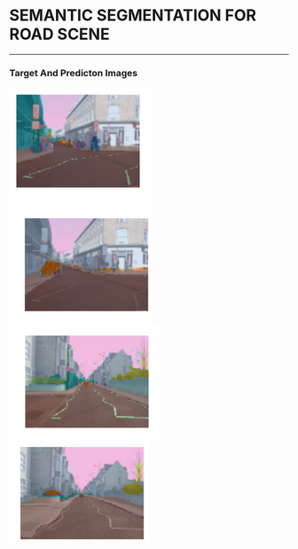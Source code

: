 # SEMANTIC SEGMENTATION FOR ROAD SCENE
---
### Target And Predicton Images
![alt text](https://github.com/waranyoghes/segmentation/blob/master/Target.png?raw=true)
![alt text](https://github.com/waranyoghes/segmentation/blob/master/prediction.png?raw=true)
![alt text](https://github.com/waranyoghes/segmentation/blob/master/T1.png?raw=true)
![alt text](https://github.com/waranyoghes/segmentation/blob/master/P2.png?raw=true)
